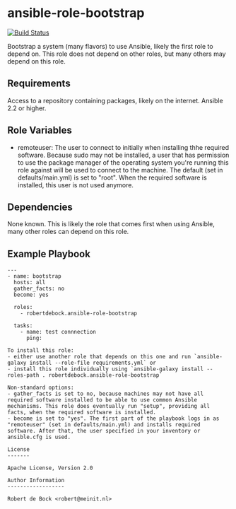 ansible-role-bootstrap
=========

[![Build Status](https://travis-ci.org/robertdebock/ansible-role-bootstrap.svg?branch=master)](https://travis-ci.org/robertdebock/ansible-role-bootstrap)

Bootstrap a system (many flavors) to use Ansible, likely the first role to depend on. This role does not depend on other roles, but many others may depend on this role.

Requirements
------------

Access to a repository containing packages, likely on the internet.
Ansible 2.2 or higher.

Role Variables
--------------

- remoteuser: The user to connect to initially when installing thhe required software. Because sudo may not be installed, a user that has permission to use the package manager of the operating system you're running this role against will be used to connect to the machine. The default (set in defaults/main.yml) is set to "root". When the required software is installed, this user is not used anymore.

Dependencies
------------

None known. This is likely the role that comes first when using Ansible, many other roles can depend on this role.

Example Playbook
----------------

```
---
- name: bootstrap
  hosts: all
  gather_facts: no
  become: yes

  roles:
    - robertdebock.ansible-role-bootstrap

  tasks:
    - name: test connnection
      ping:
```

```
To install this role:
- either use another role that depends on this one and run `ansible-galaxy install --role-file requirements.yml` or
- install this role individually using `ansible-galaxy install --roles-path . robertdebock.ansible-role-bootstrap`

Non-standard options:
- gather_facts is set to no, because machines may not have all required software installed to be able to use common Ansible mechanisms. This role does eventually run "setup", providing all facts, when the required software is installed.
- become is set to "yes". The first part of the playbook logs in as "remoteuser" (set in defaults/main.yml) and installs required software. After that, the user specified in your inventory or ansible.cfg is used.

License
-------

Apache License, Version 2.0

Author Information
------------------

Robert de Bock <robert@meinit.nl>
